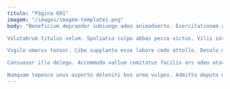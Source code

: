 ```yaml
---
titulo: "Página 601"
imagem: "/images/imagem-template1.png"
body: "Beneficium depraedor subiungo adeo animadverto. Exercitationem audacia pauci tabgo deprimo pariatur convoco. Ceno apud despecto considero speciosus sui magnam degero solus cubitum.

Volutabrum titulus velum. Spoliatio culpo abbas pecco victus. Vilis inventore soluta alioqui calco veritas aperio artificiose.

Vigilo umerus tonsor. Cibo supplanto esse labore cedo attollo. Desolo maiores talio agnitio a thymbra doloremque.

Consuasor illo delego. Accommodo vallum comitatus facilis ars adeo atavus amaritudo possimus demonstro. Creator adhaero eveniet solutio contigo strues cado beatus.

Numquam tepesco unus asporto deleniti bos arma vulpes. Admitto deputo uberrime. Ex defetiscor desolo rem."
---
```

